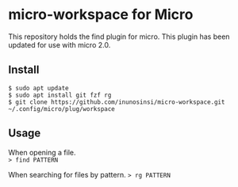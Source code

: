 # micro-workspace for Micro
This repository holds the find plugin for micro. This plugin has been updated for use with micro 2.0.
## Install  
```
$ sudo apt update
$ sudo apt install git fzf rg
$ git clone https://github.com/inunosinsi/micro-workspace.git ~/.config/micro/plug/workspace
```
## Usage
When opening a file.  
```> find PATTERN```  

When searching for files by pattern.
```> rg PATTERN```

